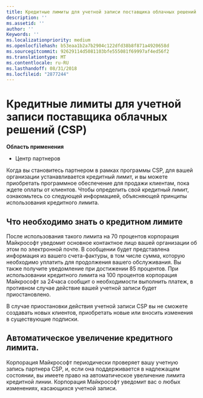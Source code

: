 ```yaml
---
title: Кредитные лимиты для учетной записи поставщика облачных решений (CSP) | Центр партнеров
description: ''
ms.assetid: ''
author: ''
Keywords: ''
ms.localizationpriority: medium
ms.openlocfilehash: b53eaa1b2a7b2904c122dfd38b8f871a4920658d
ms.sourcegitcommit: 92629114d5081103bfe555081f69997af4ed56f2
ms.translationtype: MT
ms.contentlocale: ru-RU
ms.lasthandoff: 08/31/2018
ms.locfileid: "2877244"
---
```

# <a name="cloud-solution-provider-csp-account-credit-limits"></a>Кредитные лимиты для учетной записи поставщика облачных решений (CSP)

**Область применения**

- Центр партнеров

Когда вы становитесь партнером в рамках программы CSP, для вашей организации устанавливается кредитный лимит, и вы можете приобретать программное обеспечение для продажи клиентам, пока ждете оплаты от клиентов. Чтобы определить свой кредитный лимит, ознакомьтесь со следующей информацией, объясняющей принципы использования кредитного лимита.  

## <a name="what-you-need-to-know-about-your-credit-limit"></a>Что необходимо знать о кредитном лимите

После использования такого лимита на 70 процентов корпорация Майкрософт уведомит основное контактное лицо вашей организации об этом по электронной почте. В сообщении будет представлена информация из вашего счета-фактуры, в том числе сумма, которую необходимо уплатить для продолжения вашего обслуживания. Вы также получите уведомление при достижении 85 процентов. При использовании кредитного лимита на 100 процентов корпорация Майкрософт за 24часа сообщит о необходимости выполнить платеж, в противном случае действие вашей учетной записи будет приостановлено. 

В случае приостановки действия учетной записи CSP вы не сможете создавать новых клиентов, приобретать новые или вносить изменения в существующие подписки.

## <a name="automatic-credit-limit-increase"></a>Автоматическое увеличение кредитного лимита.

Корпорация Майкрософт периодически проверяет вашу учетную запись партнера CSP, и, если она поддерживается в надлежащем состоянии, вы имеете право на автоматическое увеличение лимита кредитной линии. Корпорация Майкрософт уведомит вас о любых изменениях, касающихся учетной записи. 